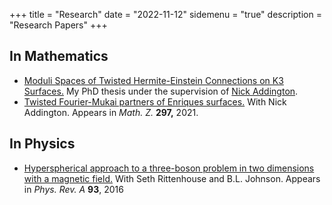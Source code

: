 +++
title = "Research"
date = "2022-11-12"
sidemenu = "true"
description = "Research Papers"
+++

## In Mathematics

* [Moduli Spaces of Twisted Hermite-Einstein Connections on K3 Surfaces.](/Wray_dissertation_final.pdf)
	My PhD thesis under the supervision of [Nick Addington](https://pages.uoregon.edu/adding/).
* [Twisted Fourier-Mukai partners of Enriques surfaces.](https://arxiv.org/abs/1803.03250)
	With Nick Addington. Appears in *Math. Z.* **297,** 2021.

## In Physics

* [Hyperspherical approach to a three-boson problem in two dimensions with a magnetic field.](https://journals.aps.org/pra/abstract/10.1103/PhysRevA.93.012511)
	With Seth Rittenhouse and B.L. Johnson. Appears in *Phys. Rev. A* **93**, 2016



